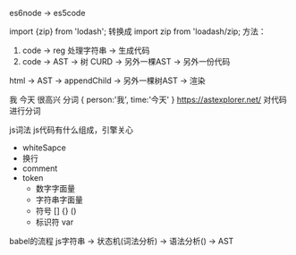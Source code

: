 es6node -> es5code

import {zip} from 'lodash';
转换成 
import zip from 'loadash/zip;
方法：
1. code -> reg 处理字符串 -> 生成代码
2. code -> AST -> 树 CURD -> 另外一棵AST -> 另外一份代码 

html -> AST -> appendChild -> 另外一棵树AST -> 渲染 

我 今天 很高兴
分词
{
    person:'我',
    time:'今天'
}
https://astexplorer.net/  对代码进行分词

js词法 
js代码有什么组成，引擎关心 
- whiteSapce
- 换行
- comment
- token
    - 数字字面量
    - 字符串字面量
    - 符号 [] {} ()
    - 标识符 var 

babel的流程
js字符串 -> 状态机(词法分析) -> 语法分析() -> AST 